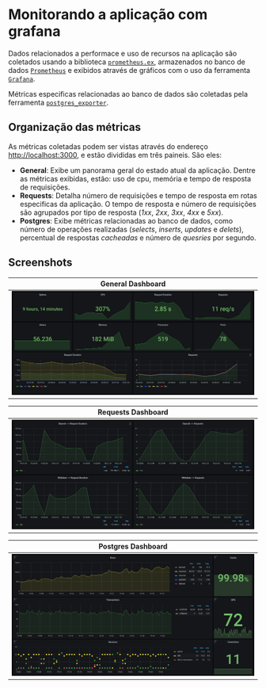 # Monitorando a aplicação com grafana

Dados relacionados a performace e uso de recursos na aplicação são coletados usando a biblioteca [`prometheus.ex`](https://github.com/deadtrickster/prometheus.ex), armazenados no banco de dados [`Prometheus`](https://prometheus.io/) e exibidos através de gráficos com o uso da ferramenta [`Grafana`](https://grafana.com/).

Métricas especificas relacionadas ao banco de dados são coletadas pela ferramenta [`postgres_exporter`](https://github.com/prometheus-community/postgres_exporter).


## Organização das métricas

As métricas coletadas podem ser vistas através do endereço [http://localhost:3000](http://localhost:3000), e estão divididas em três paineis. São eles:

  - **General**: Exibe um panorama geral do estado atual da aplicação. Dentre as métricas exibidas, estão: uso de cpu, memória e tempo de resposta de requisições.
  - **Requests**: Detalha número de requisições e tempo de resposta em rotas especificas da aplicação. O tempo de resposta e número de requisições são agrupados por tipo de resposta (*1xx*, *2xx*, *3xx*, *4xx* e *5xx*).
  - **Postgres**: Exibe métricas relacionadas ao banco de dados, como número de operações realizadas (*selects*, *inserts*, *updates* e *delets*), percentual de respostas *cacheadas* e número de *quesries* por segundo.


## Screenshots

| General Dashboard |
|:-----------------:|
| ![General Dashboard](images/monitoring/general.png "General Dashboard") |

| Requests Dashboard |
|:------------------:|
| ![Requests Dashboard](images/monitoring/requests.png "Requests Dashboard") |

| Postgres Dashboard |
|:------------------:|
| ![Postgres Dashboard](images/monitoring/postgres.png "Postgres Dashboard") |